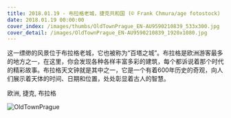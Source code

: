 ```yaml
---
title: 2018.01.19 - 布拉格老城，捷克共和国 (© Frank Chmura/age fotostock)
date: 2018.01.19 00:00:00
cover_index: /images/thumbs/OldTownPrague_EN-AU9590210839_533x300.jpg
cover_detail: /images/OldTownPrague_EN-AU9590210839_1920x1080.jpg
---
```


这一缥缈的风景位于布拉格老城，它也被称为“百塔之城”。布拉格是欧洲游客最多的地方之一，在这里，你会发现各种各样丰富多彩的建筑，每个都诉说着那个时代的精彩故事。布拉格天文钟就是其中之一，它是一个有着600年历史的奇观，向人们展示着天体的时间、日期和位置，处处彰显着古人的智慧。

欧洲, 捷克, 布拉格

![OldTownPrague](/images/OldTownPrague_EN-AU9590210839_1920x1080.jpg)
